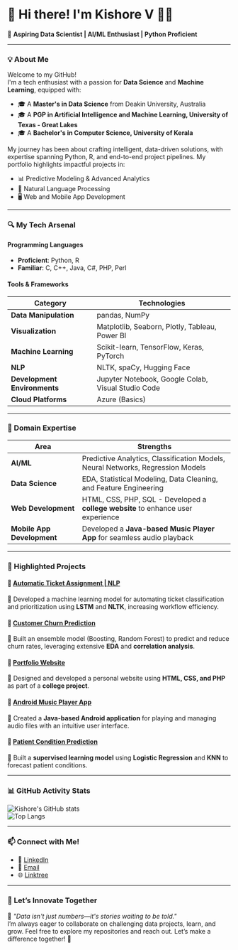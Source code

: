 # 👋 Hi there! I'm Kishore V 👨‍💻  
 
🚀 **Aspiring Data Scientist | AI/ML Enthusiast | Python Proficient**

---

### 💡 About Me  

Welcome to my GitHub!  
I'm a tech enthusiast with a passion for **Data Science** and **Machine Learning**, equipped with:  
- 🎓 A **Master's in Data Science** from Deakin University, Australia  
- 🎓 A **PGP in Artificial Intelligence and Machine Learning, University of Texas - Great Lakes**  
- 🎓 A **Bachelor's in Computer Science, University of Kerala**  

My journey has been about crafting intelligent, data-driven solutions, with expertise spanning Python, R, and end-to-end project pipelines. My portfolio highlights impactful projects in:  
- 📊 Predictive Modeling & Advanced Analytics  
- 🧠 Natural Language Processing  
- 🖥️ Web and Mobile App Development  

---

### 🔍 My Tech Arsenal  

#### **Programming Languages**  
- **Proficient**: Python, R  
- **Familiar**: C, C++, Java, C#, PHP, Perl  

#### **Tools & Frameworks**  
| **Category**             | **Technologies**                                                                          |
|---------------------------|------------------------------------------------------------------------------------------|
| **Data Manipulation**     | pandas, NumPy                                                                            |
| **Visualization**         | Matplotlib, Seaborn, Plotly, Tableau, Power BI                                           |
| **Machine Learning**      | Scikit-learn, TensorFlow, Keras, PyTorch                                                 |
| **NLP**                   | NLTK, spaCy, Hugging Face                                                               |
| **Development Environments** | Jupyter Notebook, Google Colab, Visual Studio Code                                      |
| **Cloud Platforms**       | Azure (Basics)                                                                          |

---

### 📂 Domain Expertise  

| **Area**                  | **Strengths**                                                                            |
|---------------------------|------------------------------------------------------------------------------------------|
| **AI/ML**                 | Predictive Analytics, Classification Models, Neural Networks, Regression Models          |
| **Data Science**          | EDA, Statistical Modeling, Data Cleaning, and Feature Engineering                        |
| **Web Development**       | HTML, CSS, PHP, SQL - Developed a **college website** to enhance user experience              |
| **Mobile App Development**| Developed a **Java-based Music Player App** for seamless audio playback                   |

---

### 📂 Highlighted Projects  

#### 🔗 [Automatic Ticket Assignment | NLP](https://github.com/username/automatic-ticket-assignment)  
🎯 Developed a machine learning model for automating ticket classification and prioritization using **LSTM** and **NLTK**, increasing workflow efficiency.  

#### 🔗 [Customer Churn Prediction](https://github.com/username/customer-churn-prediction)  
🎯 Built an ensemble model (Boosting, Random Forest) to predict and reduce churn rates, leveraging extensive **EDA** and **correlation analysis**.  

#### 🔗 [Portfolio Website](https://github.com/username/portfolio-website)  
🎯 Designed and developed a personal website using **HTML, CSS, and PHP** as part of a **college project**.  

#### 🔗 [Android Music Player App](https://github.com/username/android-music-player-app)  
🎯 Created a **Java-based Android application** for playing and managing audio files with an intuitive user interface.  

#### 🔗 [Patient Condition Prediction](https://github.com/username/patient-condition-prediction)  
🎯 Built a **supervised learning model** using **Logistic Regression** and **KNN** to forecast patient conditions.  

---

### 📊 GitHub Activity Stats  

![Kishore's GitHub stats](https://github-readme-stats.vercel.app/api?username=Kishore-Vijayakumar&show_icons=true&theme=radical)  
![Top Langs](https://github-readme-stats.vercel.app/api/top-langs/?username=Kishore-Vijayakumar&layout=compact&theme=radical)  

---

### 📫 Connect with Me!  

- 💼 [LinkedIn](https://www.linkedin.com/in/kishorev22/)  
- 📧 [Email](mailto:kishorev.primary@gmail.com)  
- 🌐 [Linktree](https://linktr.ee/kishorev22)  

---

### 🌟 Let’s Innovate Together  

💬 _"Data isn't just numbers—it's stories waiting to be told."_  
I’m always eager to collaborate on challenging data projects, learn, and grow. Feel free to explore my repositories and reach out. Let’s make a difference together! 🚀  
